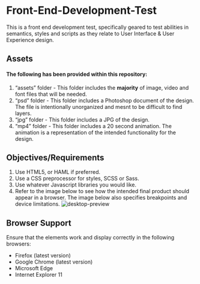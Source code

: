 # Front-End-Development-Test
This is a front end development test, specifically geared to test abilities in semantics, styles and scripts as they relate to User Interface & User Experience design.

## Assets
#### The following has been provided within this repository:

1. “assets” folder - This folder includes the **majority** of image, video and font files that will be needed.
2. “psd” folder - This folder includes a Photoshop document of the design. The file is intentionally unorganized and mesnt to be difficult to find layers.
3. “jpg” folder - This folder includes a JPG of the design.
4. “mp4” folder - This folder includes a 20 second animation. The animation is a representation of the intended functionality for the design.

## Objectives/Requirements
1. Use HTML5, or HAML if preferred.
2. Use a CSS preprocessor for styles, SCSS or Sass.
3. Use whatever Javascript libraries you would like. 
4. Refer to the image below to see how the intended final product should appear in a browser. The image below also specifies breakpoints and device limitations.
![desktop-preview](https://user-images.githubusercontent.com/25068260/46884888-8a03b780-ce13-11e8-8ab4-97ed279216f1.jpg)


## Browser Support
Ensure that the elements work and display correctly in the following browsers:

- Firefox (latest version)
- Google Chrome (latest version)
- Microsoft Edge
- Internet Explorer 11

